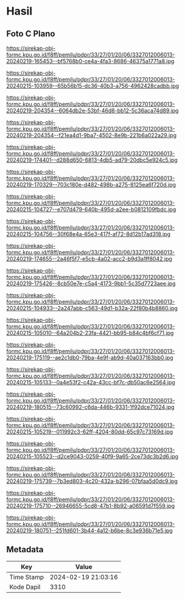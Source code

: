 # Hasil

## Foto C Plano

https://sirekap-obj-formc.kpu.go.id/f8ff/pemilu/pdpr/33/27/01/20/06/3327012006013-20240219-165453--bf5768b0-ce4a-4fa3-8686-46375a1771a8.jpg

https://sirekap-obj-formc.kpu.go.id/f8ff/pemilu/pdpr/33/27/01/20/06/3327012006013-20240215-103959--65b56b15-dc36-40b3-a756-4962428cadbb.jpg

https://sirekap-obj-formc.kpu.go.id/f8ff/pemilu/pdpr/33/27/01/20/06/3327012006013-20240219-204354--6064db2e-53bf-46d8-bb12-5c36aca74d89.jpg

https://sirekap-obj-formc.kpu.go.id/f8ff/pemilu/pdpr/33/27/01/20/06/3327012006013-20240219-204354--f21ea4d1-9ba7-4502-8e9b-221b6a022a29.jpg

https://sirekap-obj-formc.kpu.go.id/f8ff/pemilu/pdpr/33/27/01/20/06/3327012006013-20240219-174401--d288d650-6813-4db5-ad79-20dbc5e924c5.jpg

https://sirekap-obj-formc.kpu.go.id/f8ff/pemilu/pdpr/33/27/01/20/06/3327012006013-20240219-170329--703c180e-d482-498b-a275-8125ea6f720d.jpg

https://sirekap-obj-formc.kpu.go.id/f8ff/pemilu/pdpr/33/27/01/20/06/3327012006013-20240215-104727--e707d479-640b-495d-a2ee-b0812109fbdc.jpg

https://sirekap-obj-formc.kpu.go.id/f8ff/pemilu/pdpr/33/27/01/20/06/3327012006013-20240215-104756--30f68e4a-65e3-417f-af72-8d12b17ad318.jpg

https://sirekap-obj-formc.kpu.go.id/f8ff/pemilu/pdpr/33/27/01/20/06/3327012006013-20240219-174655--2a46f5f7-e5cb-4a02-acc2-b9d3a1ff8042.jpg

https://sirekap-obj-formc.kpu.go.id/f8ff/pemilu/pdpr/33/27/01/20/06/3327012006013-20240219-175426--8cb50e7e-c5a4-4173-9bb1-5c35d7723aee.jpg

https://sirekap-obj-formc.kpu.go.id/f8ff/pemilu/pdpr/33/27/01/20/06/3327012006013-20240215-104933--2a247abb-c563-49d1-b32a-22f80b4b8860.jpg

https://sirekap-obj-formc.kpu.go.id/f8ff/pemilu/pdpr/33/27/01/20/06/3327012006013-20240215-105010--64a204b2-23fa-4421-bb95-b84c4bf6cf71.jpg

https://sirekap-obj-formc.kpu.go.id/f8ff/pemilu/pdpr/33/27/01/20/06/3327012006013-20240219-175119--ae2c1db0-79ba-4e9f-ab9d-40a037163bb0.jpg

https://sirekap-obj-formc.kpu.go.id/f8ff/pemilu/pdpr/33/27/01/20/06/3327012006013-20240215-105133--0a4e53f2-c42a-43cc-bf7c-db50ac6e2564.jpg

https://sirekap-obj-formc.kpu.go.id/f8ff/pemilu/pdpr/33/27/01/20/06/3327012006013-20240219-180515--73c60992-c6da-446b-9331-1f92dce71024.jpg

https://sirekap-obj-formc.kpu.go.id/f8ff/pemilu/pdpr/33/27/01/20/06/3327012006013-20240215-105219--011992c3-62ff-4204-80dd-65c97c73169d.jpg

https://sirekap-obj-formc.kpu.go.id/f8ff/pemilu/pdpr/33/27/01/20/06/3327012006013-20240215-105523--d2ce9043-0259-40f9-9a65-2ce73dc3b2d6.jpg

https://sirekap-obj-formc.kpu.go.id/f8ff/pemilu/pdpr/33/27/01/20/06/3327012006013-20240219-175739--7b3ed803-4c20-432a-b296-07bfaa5d0dc9.jpg

https://sirekap-obj-formc.kpu.go.id/f8ff/pemilu/pdpr/33/27/01/20/06/3327012006013-20240219-175710--26946655-5cd8-47b1-8b92-a06591d7f559.jpg

https://sirekap-obj-formc.kpu.go.id/f8ff/pemilu/pdpr/33/27/01/20/06/3327012006013-20240219-180751--251fd601-3b44-4a12-b6be-8c3e936b71e5.jpg


## Metadata

| Key        | Value               |
| ---------- | ------------------- |
| Time Stamp | 2024-02-19 21:03:16 |
| Kode Dapil | 3310                |



